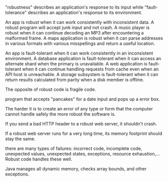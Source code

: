 "robustness" describes an application's response to its input  while "fault-tolerance" describes an application's response to its environment.

An app is robust when it can work consistently with inconsistent data. A robust program will accept junk input and not crash. A music player is robust when it can continue decoding an MP3 after encountering a malformed frame. A maps application is robust when it can parse addresses in various formats with various misspellings and return a useful location. 

An app is fault-tolerant when it can work consistently in an inconsistent environment. A database application is fault-tolerant when it can access an alternate shard when the primary is unavailable. A web application is fault-tolerant when it can continue handling requests from cache even when an API host is unreachable. A storage subsystem is fault-tolerant when it can return results calculated from parity when a disk member is offline.

The opposite of robust code is fragile code. 

program that accepts "pancakes" for a date input and pops up a error box. 

The harder it is to create an error of any type or form that the computer cannot handle safely the more robust the software is.

If you send a bad HTTP header to a robust web server, it shouldn't crash.

If a robust web server runs for a very long time, its memory footprint should stay the same.

there are many types of failures: incorrect code, incomplete code, unexpected values, unexpected states, exceptions, resource exhaustion,… Robust code handles these well.

Java manages all dynamic memory, checks array bounds, and other exceptions.
